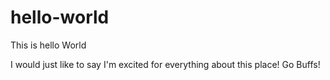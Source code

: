 # hello-world
This is hello World

I would just like to say I'm excited for everything about this place! Go Buffs!
